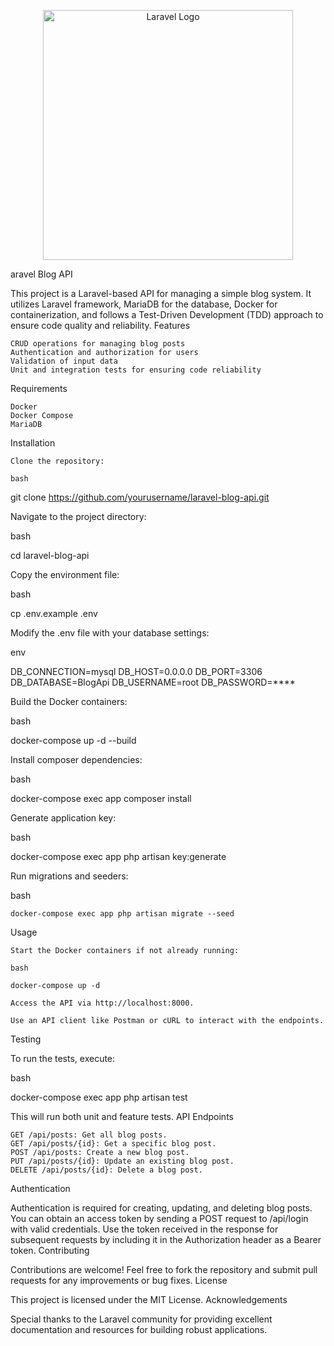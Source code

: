 <p align="center"><a href="https://laravel.com" target="_blank"><img src="https://raw.githubusercontent.com/laravel/art/master/logo-lockup/5%20SVG/2%20CMYK/1%20Full%20Color/laravel-logolockup-cmyk-red.svg" width="400" alt="Laravel Logo"></a></p>
aravel Blog API

This project is a Laravel-based API for managing a simple blog system. It utilizes Laravel framework, MariaDB for the database, Docker for containerization, and follows a Test-Driven Development (TDD) approach to ensure code quality and reliability.
Features

    CRUD operations for managing blog posts
    Authentication and authorization for users
    Validation of input data
    Unit and integration tests for ensuring code reliability

Requirements

    Docker
    Docker Compose
    MariaDB

Installation

    Clone the repository:

    bash

git clone https://github.com/yourusername/laravel-blog-api.git

Navigate to the project directory:

bash

cd laravel-blog-api

Copy the environment file:

bash

cp .env.example .env

Modify the .env file with your database settings:

env

DB_CONNECTION=mysql
DB_HOST=0.0.0.0
DB_PORT=3306
DB_DATABASE=BlogApi
DB_USERNAME=root
DB_PASSWORD=****

Build the Docker containers:

bash

docker-compose up -d --build

Install composer dependencies:

bash

docker-compose exec app composer install

Generate application key:

bash

docker-compose exec app php artisan key:generate

Run migrations and seeders:

bash

    docker-compose exec app php artisan migrate --seed

Usage

    Start the Docker containers if not already running:

    bash

    docker-compose up -d

    Access the API via http://localhost:8000.

    Use an API client like Postman or cURL to interact with the endpoints.

Testing

To run the tests, execute:

bash

docker-compose exec app php artisan test

This will run both unit and feature tests.
API Endpoints

    GET /api/posts: Get all blog posts.
    GET /api/posts/{id}: Get a specific blog post.
    POST /api/posts: Create a new blog post.
    PUT /api/posts/{id}: Update an existing blog post.
    DELETE /api/posts/{id}: Delete a blog post.

Authentication

Authentication is required for creating, updating, and deleting blog posts. You can obtain an access token by sending a POST request to /api/login with valid credentials. Use the token received in the response for subsequent requests by including it in the Authorization header as a Bearer token.
Contributing

Contributions are welcome! Feel free to fork the repository and submit pull requests for any improvements or bug fixes.
License

This project is licensed under the MIT License.
Acknowledgements

Special thanks to the Laravel community for providing excellent documentation and resources for building robust applications.
